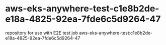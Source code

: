 # aws-eks-anywhere-test-c1e8b2de-e18a-4825-92ea-7fde6c5d9264-47
repository for use with E2E test job aws-eks-anywhere-test:c1e8b2de-e18a-4825-92ea-7fde6c5d9264-47
